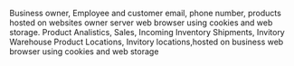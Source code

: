 Business owner, Employee and customer email, phone number, products hosted on websites owner server web browser using cookies and web storage. Product Analistics, Sales, Incoming Inventory Shipments, Invitory Warehouse Product Locations, Invitory locations,hosted on business web browser using cookies and web storage